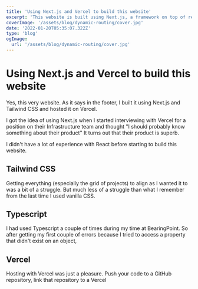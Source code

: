 ```yaml
---
title: 'Using Next.js and Vercel to build this website'
excerpt: 'This website is built using Next.js, a framework on top of react.js, styled with Tailwind CSS and hosted on Vercel. In this post I explain how '
coverImage: '/assets/blog/dynamic-routing/cover.jpg'
date: '2022-01-20T05:35:07.322Z'
type: 'blog'
ogImage:
  url: '/assets/blog/dynamic-routing/cover.jpg'
---
```


# Using Next.js and Vercel to build this website
Yes, this very website.
As it says in the footer, I built it using Next.js and Tailwind CSS and hosted it on Vercel.


I got the idea of using Next.js when I started interviewing with Vercel for a position on their Infrastructure team 
and thought "I should probably know something about their product"
It turns out that their product is superb.


I didn't have a lot of experience with React before starting to build this website.

## Tailwind CSS

Getting everything (especially the grid of projects) to align as I wanted it to was a bit of a struggle.
But much less of a struggle than what I remember from the last time I used vanilla CSS. 


## Typescript
I had used Typescript a couple of times during my time at BearingPoint.
So after getting my first couple of errors because I tried to access a property that didn't exist on an object, 


## Vercel
Hosting with Vercel was just a pleasure. 
Push your code to a GitHub repository, 
link that repository to a Vercel 